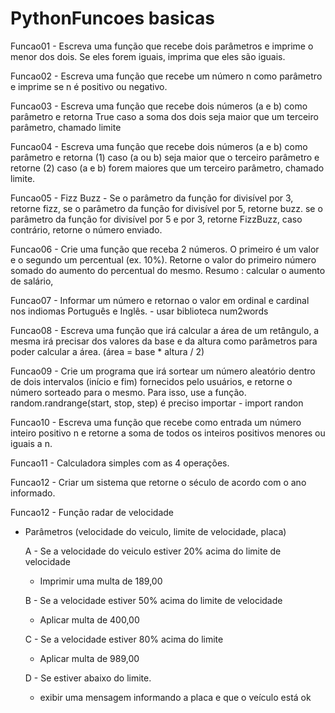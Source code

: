 # PythonFuncoes basicas

Funcao01 - Escreva uma função que recebe dois parâmetros e imprime o menor
dos dois. Se eles forem iguais, imprima que eles são iguais.

Funcao02 - Escreva uma função que recebe um número n como parâmetro e imprime
se n é positivo ou negativo.

Funcao03 - Escreva uma função que recebe dois números (a e b) como
parâmetro e retorna True caso a soma dos dois seja maior que um
terceiro parâmetro, chamado limite

Funcao04 - Escreva uma função que recebe dois números (a e b) como parâmetro
e retorna (1) caso (a ou b) seja maior que o terceiro parâmetro 
e retorne (2) caso (a e b) forem maiores que um terceiro
parâmetro, chamado limite.

Funcao05 - Fizz Buzz - Se o parâmetro da função for divisível por 3, retorne fizz, se o
parâmetro da função for divisível por 5, retorne buzz. se o parâmetro da
função for divisível por 5 e por 3, retorne FizzBuzz, caso contrário, retorne
o número enviado.

Funcao06 - Crie uma função que receba 2 números. O primeiro é um valor e o 
segundo um percentual (ex. 10%). Retorne o valor do primeiro número 
somado do aumento do percentual do mesmo.
Resumo : calcular o aumento de salário,

Funcao07 - Informar um número e retornao o valor em ordinal e cardinal
nos indiomas Português e Inglês. - usar biblioteca num2words

Funcao08 - Escreva uma função que irá calcular a área de um retângulo,
a mesma irá precisar dos valores da base e da altura como
parâmetros para poder calcular a área.
(área = base * altura / 2)

Funcao09 - Crie um programa que irá sortear um número aleatório
dentro de dois intervalos (início e fim) fornecidos pelo usuários,
e retorne o número sorteado para o mesmo. Para isso, use a função.
random.randrange(start, stop, step)
é preciso importar - import randon

Funcao10 - Escreva uma função que recebe como entrada
um número inteiro positivo n e retorne a soma de todos 
os inteiros positivos menores ou iguais a n.

Funcao11 - Calculadora simples com as 4 operações.

Funcao12 - Criar um sistema que retorne o século de acordo com o ano informado.

Funcao12 - Função radar de velocidade

- Parâmetros (velocidade do veiculo, limite de velocidade, placa)

  A - Se a velocidade do veiculo estiver 20% acima do limite de velocidade
    - Imprimir uma multa de 189,00
    
  B - Se a velocidade estiver 50% acima do limite de velocidade
    - Aplicar multa de 400,00
    
  C - Se a velocidade estiver 80% acima do limite
    - Aplicar multa de 989,00
    
  D - Se estiver abaixo do limite.
    - exibir uma mensagem informando a placa e que o veículo está ok



